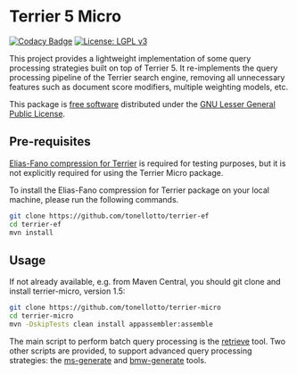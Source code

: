 # Terrier 5 Micro 

[![Codacy Badge](https://api.codacy.com/project/badge/Grade/be331c1b98ca42b588db6115c548df07)](https://www.codacy.com?utm_source=github.com&amp;utm_medium=referral&amp;utm_content=tonellotto/terrier-micro&amp;utm_campaign=Badge_Grade)
[![License: LGPL v3](https://img.shields.io/badge/License-LGPL%20v3-blue.svg)](https://www.gnu.org/licenses/lgpl-3.0)

This project provides a lightweight implementation of some query processing strategies built on top of Terrier 5. It re-implements the query processing pipeline of the Terrier search engine, removing all unnecessary features such as document score modifiers, multiple weighting models, etc.

This package is [free software](http://www.gnu.org/philosophy/free-sw.html) distributed under the [GNU Lesser General Public License](http://www.gnu.org/copyleft/lesser.html).

## Pre-requisites

[Elias-Fano compression for Terrier](https://github.com/tonellotto/terrier-ef) is required for testing purposes, but it is not explicitly required for using the Terrier Micro package.

To install the Elias-Fano compression for Terrier package on your local machine, please run the following commands.

```bash
git clone https://github.com/tonellotto/terrier-ef
cd terrier-ef
mvn install
```

## Usage

If not already available, e.g. from Maven Central, you should git clone and install terrier-micro, version 1.5:

```bash
git clone https://github.com/tonellotto/terrier-micro
cd terrier-micro
mvn -DskipTests clean install appassembler:assemble
```

The main script to perform batch query processing is the [retrieve](./docs/retrieve.md) tool.
Two other scripts are provided, to support advanced query processing strategies: the [ms-generate](./docs/ms-gen.md) and [bmw-generate](./docs/bmw-gen.md) tools.
